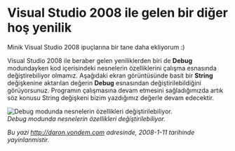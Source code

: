 # Visual Studio 2008 ile gelen bir diğer hoş yenilik 

Minik Visual Studio 2008 ipuçlarına bir tane daha ekliyorum :)

Visual Studio 2008 ile beraber gelen yeniliklerden biri de **Debug**
modundayken kod içerisindeki nesnelerin özelliklerini çalışma esnasında
değiştirebiliyor olmamız. Aşağıdaki ekran görüntüsünde basit bir
**String** değişkenine aktarılan değerin **Debug** esnasından
değiştirilebildiğini görüyorsunuz. Programın çalışmasına devam etmesini
sağladığımızda artık söz konusu String değişkeni bizim yazdığımız
değerle devam edecektir.

![Debug modunda nesnelerin özellikleri
değiştirilebiliyor.](../media/Visual_Studio_2008_ile_gelen_bir_diger_hos_yenilik/11012008_1.png)\
*Debug modunda nesnelerin özellikleri değiştirilebiliyor.*


*Bu yazi http://daron.yondem.com adresinde, 2008-1-11 tarihinde yayinlanmistir.*